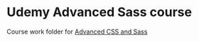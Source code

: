 # Udemy Advanced Sass course

Course work folder for [Advanced CSS and Sass](http://tinyurl.com/yabmmqbl)
